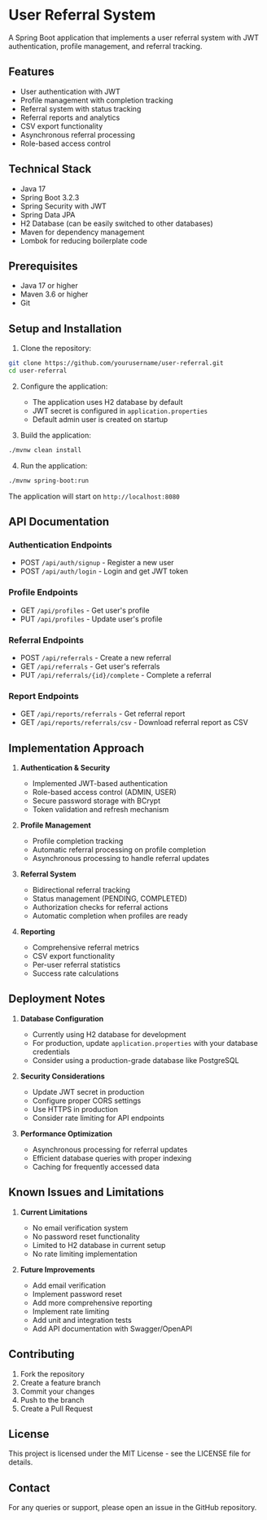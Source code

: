 # User Referral System

A Spring Boot application that implements a user referral system with JWT authentication, profile management, and referral tracking.

## Features

- User authentication with JWT
- Profile management with completion tracking
- Referral system with status tracking
- Referral reports and analytics
- CSV export functionality
- Asynchronous referral processing
- Role-based access control

## Technical Stack

- Java 17
- Spring Boot 3.2.3
- Spring Security with JWT
- Spring Data JPA
- H2 Database (can be easily switched to other databases)
- Maven for dependency management
- Lombok for reducing boilerplate code

## Prerequisites

- Java 17 or higher
- Maven 3.6 or higher
- Git

## Setup and Installation

1. Clone the repository:
```bash
git clone https://github.com/yourusername/user-referral.git
cd user-referral
```

2. Configure the application:
   - The application uses H2 database by default
   - JWT secret is configured in `application.properties`
   - Default admin user is created on startup

3. Build the application:
```bash
./mvnw clean install
```

4. Run the application:
```bash
./mvnw spring-boot:run
```

The application will start on `http://localhost:8080`

## API Documentation

### Authentication Endpoints

- POST `/api/auth/signup` - Register a new user
- POST `/api/auth/login` - Login and get JWT token

### Profile Endpoints

- GET `/api/profiles` - Get user's profile
- PUT `/api/profiles` - Update user's profile

### Referral Endpoints

- POST `/api/referrals` - Create a new referral
- GET `/api/referrals` - Get user's referrals
- PUT `/api/referrals/{id}/complete` - Complete a referral

### Report Endpoints

- GET `/api/reports/referrals` - Get referral report
- GET `/api/reports/referrals/csv` - Download referral report as CSV

## Implementation Approach

1. **Authentication & Security**
   - Implemented JWT-based authentication
   - Role-based access control (ADMIN, USER)
   - Secure password storage with BCrypt
   - Token validation and refresh mechanism

2. **Profile Management**
   - Profile completion tracking
   - Automatic referral processing on profile completion
   - Asynchronous processing to handle referral updates

3. **Referral System**
   - Bidirectional referral tracking
   - Status management (PENDING, COMPLETED)
   - Authorization checks for referral actions
   - Automatic completion when profiles are ready

4. **Reporting**
   - Comprehensive referral metrics
   - CSV export functionality
   - Per-user referral statistics
   - Success rate calculations

## Deployment Notes

1. **Database Configuration**
   - Currently using H2 database for development
   - For production, update `application.properties` with your database credentials
   - Consider using a production-grade database like PostgreSQL

2. **Security Considerations**
   - Update JWT secret in production
   - Configure proper CORS settings
   - Use HTTPS in production
   - Consider rate limiting for API endpoints

3. **Performance Optimization**
   - Asynchronous processing for referral updates
   - Efficient database queries with proper indexing
   - Caching for frequently accessed data

## Known Issues and Limitations

1. **Current Limitations**
   - No email verification system
   - No password reset functionality
   - Limited to H2 database in current setup
   - No rate limiting implementation

2. **Future Improvements**
   - Add email verification
   - Implement password reset
   - Add more comprehensive reporting
   - Implement rate limiting
   - Add unit and integration tests
   - Add API documentation with Swagger/OpenAPI

## Contributing

1. Fork the repository
2. Create a feature branch
3. Commit your changes
4. Push to the branch
5. Create a Pull Request

## License

This project is licensed under the MIT License - see the LICENSE file for details.

## Contact

For any queries or support, please open an issue in the GitHub repository. 
